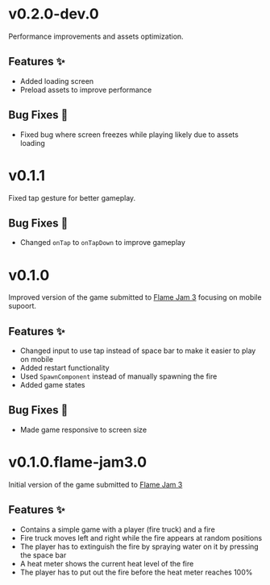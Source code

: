 # v0.2.0-dev.0

Performance improvements and assets optimization.

## Features :sparkles:
- Added loading screen
- Preload assets to improve performance

## Bug Fixes :bug:
- Fixed bug where screen freezes while playing likely due to assets loading

# v0.1.1

Fixed tap gesture for better gameplay.

## Bug Fixes :bug:
- Changed `onTap` to `onTapDown` to improve gameplay


# v0.1.0

Improved version of the game submitted to [Flame Jam 3](https://itch.io/jam/flame-jam-3) focusing on mobile supoort.

## Features :sparkles:
- Changed input to use tap instead of space bar to make it easier to play on mobile
- Added restart functionality
- Used `SpawnComponent` instead of manually spawning the fire
- Added game states

## Bug Fixes :bug:
- Made game responsive to screen size


# v0.1.0.flame-jam3.0

Initial version of the game submitted to [Flame Jam 3](https://itch.io/jam/flame-jam-3)

## Features :sparkles:
- Contains a simple game with a player (fire truck) and a fire
- Fire truck moves left and right while the fire appears at random positions
- The player has to extinguish the fire by spraying water on it by pressing the space bar
- A heat meter shows the current heat level of the fire
- The player has to put out the fire before the heat meter reaches 100%